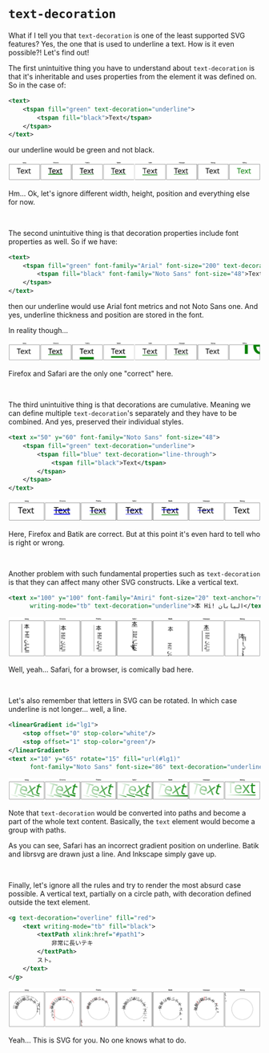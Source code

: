 # `text-decoration`

What if I tell you that `text-decoration` is one of the least supported SVG features?
Yes, the one that is used to underline a text.
How is it even possible?! Let's find out!

The first unintuitive thing you have to understand about `text-decoration`
is that it's inheritable and uses properties from the element it was defined on.<br>
So in the case of:

```xml
<text>
    <tspan fill="green" text-decoration="underline">
        <tspan fill="black">Text</tspan>
    </tspan>
</text>
```

our underline would be green and not black.

<img src="images/text-decoration-inheritence.png">

Hm... Ok, let's ignore different width, height, position and everything else for now.

<br>

The second unintuitive thing is that decoration properties include font properties as well.
So if we have:

```xml
<text>
    <tspan fill="green" font-family="Arial" font-size="200" text-decoration="underline">
        <tspan fill="black" font-family="Noto Sans" font-size="48">Text</tspan>
    </tspan>
</text>
```

then our underline would use Arial font metrics and not Noto Sans one.
And yes, underline thickness and position are stored in the font.

In reality though...

<img src="images/text-decoration-font.png">

Firefox and Safari are the only one "correct" here.

<br>

The third unintuitive thing is that decorations are cumulative.
Meaning we can define multiple `text-decoration`'s separately and they have to be combined.
And yes, preserved their individual styles.

```xml
<text x="50" y="60" font-family="Noto Sans" font-size="48">
    <tspan fill="green" text-decoration="underline">
        <tspan fill="blue" text-decoration="line-through">
            <tspan fill="black">Text</tspan>
        </tspan>
    </tspan>
</text>
```

<img src="images/text-decoration-inheritence-multiple.png">

Here, Firefox and Batik are correct.
But at this point it's even hard to tell who is right or wrong.

<br>

Another problem with such fundamental properties such as `text-decoration` is that they can affect
many other SVG constructs. Like a vertical text.

```xml
<text x="100" y="100" font-family="Amiri" font-size="20" text-anchor="middle"
      writing-mode="tb" text-decoration="underline">本 Hi! اليابان</text>
```

<img src="images/text-decoration-vertical.png">

Well, yeah... Safari, for a browser, is comically bad here.

<br>

Let's also remember that letters in SVG can be rotated. In which case underline
is not longer... well, a line.

```xml
<linearGradient id="lg1">
    <stop offset="0" stop-color="white"/>
    <stop offset="1" stop-color="green"/>
</linearGradient>
<text x="10" y="65" rotate="15" fill="url(#lg1)"
      font-family="Noto Sans" font-size="86" text-decoration="underline">Text</text>
```

<img src="images/text-decoration-rotate.png">

Note that `text-decoration` would be converted into paths and become a part of
the whole text content. Basically, the `text` element would become a group
with paths.

As you can see, Safari has an incorrect gradient position on underline.
Batik and librsvg are drawn just a line. And Inkscape simply gave up.

<br>

Finally, let's ignore all the rules and try to render the most absurd case possible.
A vertical text, partially on a circle path, with decoration defined outside the text element.

```xml
<g text-decoration="overline" fill="red">
    <text writing-mode="tb" fill="black">
        <textPath xlink:href="#path1">
            非常に長いテキ
        </textPath>
        スト。
    </text>
</g>
```

<img src="images/text-decoration-on-path.png">

Yeah... This is SVG for you. No one knows what to do.
